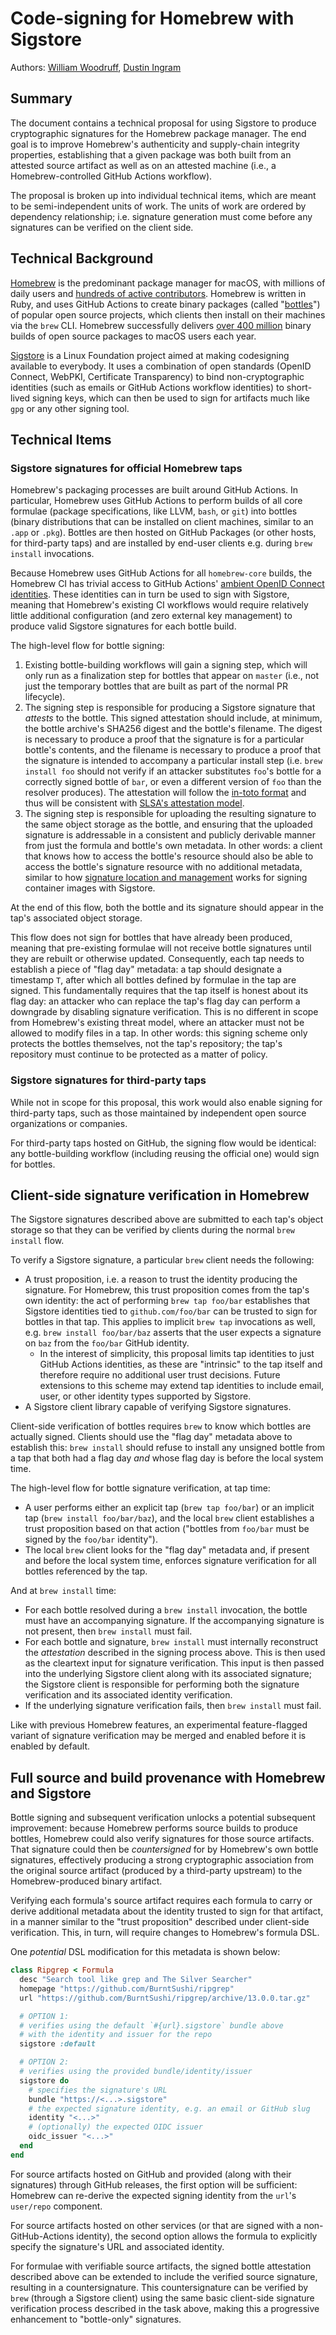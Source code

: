 # Code-signing for Homebrew with Sigstore

Authors: [William Woodruff](https://github.com/woodruffw), [Dustin Ingram](https://github.com/di)

## Summary

The document contains a technical proposal for using Sigstore to produce cryptographic signatures for the Homebrew package manager. The end goal is to improve Homebrew's authenticity and supply-chain integrity properties, establishing that a given package was both built from an attested source artifact as well as on an attested machine (i.e., a Homebrew-controlled GitHub Actions workflow).

The proposal is broken up into individual technical items, which are meant to be semi-independent units of work. The units of work are ordered by dependency relationship; i.e. signature generation must come before any signatures can be verified on the client side.

## Technical Background

[Homebrew](https://brew.sh/) is the predominant package manager for macOS, with millions of daily users and [hundreds of active contributors](https://github.com/Homebrew/brew/graphs/contributors). Homebrew is written in Ruby, and uses GitHub Actions to create binary packages (called "[bottles](https://docs.brew.sh/Bottles)") of popular open source projects, which clients then install on their machines via the `brew` CLI. Homebrew successfully delivers [over 400 million](https://formulae.brew.sh/analytics/install/365d/) binary builds of open source packages to macOS users each year.

[Sigstore](https://www.sigstore.dev/) is a Linux Foundation project aimed at making codesigning available to everybody. It uses a combination of open standards (OpenID Connect, WebPKI, Certificate Transparency) to bind non-cryptographic identities (such as emails or GitHub Actions workflow identities) to short-lived signing keys, which can then be used to sign for artifacts much like `gpg` or any other signing tool.

## Technical Items

### Sigstore signatures for official Homebrew taps

Homebrew's packaging processes are built around GitHub Actions. In particular, Homebrew uses GitHub Actions to perform builds of all core formulae (package specifications, like LLVM, `bash`, or `git`) into bottles (binary distributions that can be installed on client machines, similar to an `.app` or `.pkg`). Bottles are then hosted on GitHub Packages (or other hosts, for third-party taps) and are installed by end-user clients e.g. during `brew install` invocations.

Because Homebrew uses GitHub Actions for all `homebrew-core` builds, the Homebrew CI has trivial access to GitHub Actions' [ambient OpenID Connect identities](https://docs.github.com/en/actions/deployment/security-hardening-your-deployments/about-security-hardening-with-openid-connect). These identities can in turn be used to sign with Sigstore, meaning that Homebrew's existing CI workflows would require relatively little additional configuration (and zero external key management) to produce valid Sigstore signatures for each bottle build.

The high-level flow for bottle signing:

1. Existing bottle-building workflows will gain a signing step, which will only run as a finalization step for bottles that appear on `master` (i.e., not just the temporary bottles that are built as part of the normal PR lifecycle).
2. The signing step is responsible for producing a Sigstore signature that _attests_ to the bottle. This signed attestation should include, at minimum, the bottle archive's SHA256 digest and the bottle's filename. The digest is necessary to produce a proof that the signature is for a particular bottle's contents, and the filename is necessary to produce a proof that the signature is intended to accompany a particular install step (i.e. `brew install foo` should not verify if an attacker substitutes `foo`'s bottle for a correctly signed bottle of `bar`, or even a different version of `foo` than the resolver produces). The attestation will follow the [in-toto format](https://github.com/in-toto/attestation/tree/main/spec/v1) and thus will be consistent with [SLSA's attestation model](https://slsa.dev/attestation-model).
3. The signing step is responsible for uploading the resulting signature to the same object storage as the bottle, and ensuring that the uploaded signature is addressable in a consistent and publicly derivable manner from just the formula and bottle's own metadata. In other words: a client that knows how to access the bottle's resource should also be able to access the bottle's signature resource with no additional metadata, similar to how [signature location and management](https://docs.sigstore.dev/cosign/signing_with_containers/#signature-location-and-management) works for signing container images with Sigstore.

At the end of this flow, both the bottle and its signature should appear in the tap's associated object storage.

This flow does not sign for bottles that have already been produced, meaning that pre-existing formulae will not receive bottle signatures until they are rebuilt or otherwise updated. Consequently, each tap needs to establish a piece of "flag day" metadata: a tap should designate a timestamp `T`, after which all bottles defined by formulae in the tap are signed. This fundamentally requires that the tap itself is honest about its flag day: an attacker who can replace the tap's flag day can perform a downgrade by disabling signature verification. This is no different in scope from Homebrew's existing threat model, where an attacker must not be allowed to modify files in a tap. In other words: this signing scheme only protects the bottles themselves, not the tap's repository; the tap's repository must continue to be protected as a matter of policy.

### Sigstore signatures for third-party taps

While not in scope for this proposal, this work would also enable signing for third-party taps, such as those maintained by independent open source organizations or companies.

For third-party taps hosted on GitHub, the signing flow would be identical: any bottle-building workflow (including reusing the official one) would sign for bottles.

## Client-side signature verification in Homebrew

The Sigstore signatures described above are submitted to each tap's object storage so that they can be verified by clients during the normal `brew install` flow.

To verify a Sigstore signature, a particular `brew` client needs the following:

- A trust proposition, i.e. a reason to trust the identity producing the signature. For Homebrew, this trust proposition comes from the tap's own identity: the act of performing `brew tap foo/bar` establishes that Sigstore identities tied to `github.com/foo/bar` can be trusted to sign for bottles in that tap. This applies to implicit `brew tap` invocations as well, e.g. `brew install foo/bar/baz` asserts that the user expects a signature on `baz` from the `foo/bar` GitHub identity.
    - In the interest of simplicity, this proposal limits tap identities to just GitHub Actions identities, as these are "intrinsic" to the tap itself and therefore require no additional user trust decisions. Future extensions to this scheme may extend tap identities to include email, user, or other identity types supported by Sigstore.
- A Sigstore client library capable of verifying Sigstore signatures.

Client-side verification of bottles requires `brew` to know which bottles are actually signed. Clients should use the "flag day" metadata above to establish this: `brew install` should refuse to install any unsigned bottle from a tap that both had a flag day _and_ whose flag day is before the local system time.

The high-level flow for bottle signature verification, at tap time:

- A user performs either an explicit tap (`brew tap foo/bar`) or an implicit tap (`brew install foo/bar/baz`), and the local `brew` client establishes a trust proposition based on that action ("bottles from `foo/bar` must be signed by the `foo/bar` identity").
- The local `brew` client looks for the "flag day" metadata and, if present and before the local system time, enforces signature verification for all bottles referenced by the tap.

And at `brew install` time:

- For each bottle resolved during a `brew install` invocation, the bottle must have an accompanying signature. If the accompanying signature is not present, then `brew install` must fail.
- For each bottle and signature, `brew install` must internally reconstruct the _attestation_ described in the signing process above. This is then used as the cleartext input for signature verification. This input is then passed into the underlying Sigstore client along with its associated signature; the Sigstore client is responsible for performing both the signature verification and its associated identity verification.
- If the underlying signature verification fails, then `brew install` must fail.

Like with previous Homebrew features, an experimental feature-flagged variant of signature verification may be merged and enabled before it is enabled by default.

## Full source and build provenance with Homebrew and Sigstore

Bottle signing and subsequent verification unlocks a potential subsequent improvement: because Homebrew performs source builds to produce bottles, Homebrew could also verify signatures for those source artifacts. That signature could then be _countersigned_ for by Homebrew's own bottle signatures, effectively producing a strong cryptographic association from the original source artifact (produced by a third-party upstream) to the Homebrew-produced binary artifact.

Verifying each formula's source artifact requires each formula to carry or derive additional metadata about the identity trusted to sign for that artifact, in a manner similar to the "trust proposition" described under client-side verification. This, in turn, will require changes to Homebrew's formula DSL.

One _potential_ DSL modification for this metadata is shown below:

```ruby
class Ripgrep < Formula
  desc "Search tool like grep and The Silver Searcher"
  homepage "https://github.com/BurntSushi/ripgrep"
  url "https://github.com/BurntSushi/ripgrep/archive/13.0.0.tar.gz"

  # OPTION 1:
  # verifies using the default `#{url}.sigstore` bundle above
  # with the identity and issuer for the repo
  sigstore :default

  # OPTION 2:
  # verifies using the provided bundle/identity/issuer
  sigstore do
    # specifies the signature's URL
    bundle "https://<...>.sigstore"
    # the expected signature identity, e.g. an email or GitHub slug
    identity "<...>"
    # (optionally) the expected OIDC issuer
    oidc_issuer "<...>"
  end
end
```

For source artifacts hosted on GitHub and provided (along with their signatures) through GitHub releases, the first option will be sufficient: Homebrew can re-derive the expected signing identity from the `url`'s `user/repo` component.

For source artifacts hosted on other services (or that are signed with a non-GitHub-Actions identity), the second option allows the formula to explicitly specify the signature's URL and associated identity.

For formulae with verifiable source artifacts, the signed bottle attestation described above can be extended to include the verified source signature, resulting in a countersignature. This countersignature can be verified by `brew` (through a Sigstore client) using the same basic client-side signature verification process described in the task above, making this a progressive enhancement to "bottle-only" signatures.
